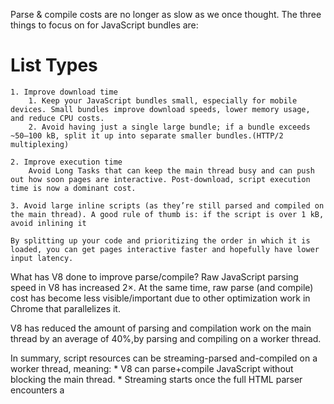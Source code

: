 Parse & compile costs are no longer as slow as we once thought.
The three things to focus on for JavaScript bundles are:

# List Types
    1. Improve download time
        1. Keep your JavaScript bundles small, especially for mobile devices. Small bundles improve download speeds, lower memory usage, and reduce CPU costs.
        2. Avoid having just a single large bundle; if a bundle exceeds ~50–100 kB, split it up into separate smaller bundles.(HTTP/2 multiplexing)

    2. Improve execution time
        Avoid Long Tasks that can keep the main thread busy and can push out how soon pages are interactive. Post-download, script execution time is now a dominant cost.
    
    3. Avoid large inline scripts (as they’re still parsed and compiled on the main thread). A good rule of thumb is: if the script is over 1 kB, avoid inlining it 

    By splitting up your code and prioritizing the order in which it is loaded, you can get pages interactive faster and hopefully have lower input latency.


What has V8 done to improve parse/compile?
Raw JavaScript parsing speed in V8 has increased 2×. At the same time, raw parse (and compile) cost has become less visible/important due to other optimization work in Chrome that parallelizes it.

V8 has reduced the amount of parsing and compilation work on the main thread by an average of 40%,by parsing and compiling on a worker thread.


In summary, script resources can be streaming-parsed and-compiled on a worker thread, meaning:
    * V8 can parse+compile JavaScript without blocking the main thread.
    * Streaming starts once the full HTML parser encounters a <script> tag. For parser-blocking scripts, the HTML parser yields, while for async scripts it continues.
    * For most real-world connection speeds, V8 parses faster than download, so V8 is done parsing compiling a few milliseconds after the last script bytes are downloaded.

    The not-so-short explanation is… Much older versions of Chrome would download a script in full before beginning to parse it, which is a straightforward approach but it doesn’t fully utilize the CPU. Between versions 41 and 68, Chrome started parsing async and deferred scripts on a separate thread as soon as the download begins.

    Scripts arrive in multiple chunks. V8 starts streaming once it’s seen at least 30 kB.


